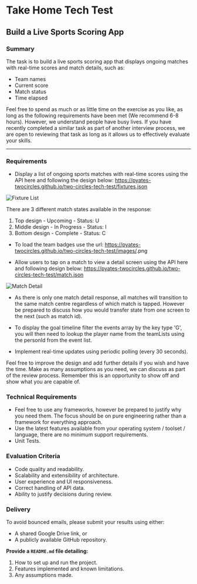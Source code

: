 # Take Home Tech Test  

## Build a Live Sports Scoring App  

### Summary  
The task is to build a live sports scoring app that displays ongoing matches with real-time scores and match details, such as:  
- Team names  
- Current score  
- Match status  
- Time elapsed  

Feel free to spend as much or as little time on the exercise as you like, as long as the following requirements have been met (We recommend 6-8 hours). However, we understand people have busy lives. If you have recently completed a similar task as part of another interview process, we are open to reviewing that task as long as it allows us to effectively evaluate your skills.  

---

### Requirements  
- Display a list of ongoing sports matches with real-time scores using the API here and following the design below: https://pyates-twocircles.github.io/two-circles-tech-test/fixtures.json

![Fixture List](https://pyates-twocircles.github.io/two-circles-tech-test/fixture-list.png)

There are 3 different match states available in the response:
1. Top design - Upcoming - Status: U
2. Middle design - In Progress - Status: I
3. Bottom design - Complete - Status: C

- To load the team badges use the url: https://pyates-twocircles.github.io/two-circles-tech-test/images/<teamid>.png

- Allow users to tap on a match to view a detail screen using the API here and following design below: https://pyates-twocircles.github.io/two-circles-tech-test/match.json

![Match Detail](https://pyates-twocircles.github.io/two-circles-tech-test/match-detail.png)

- As there is only one match detail response, all matches will transition to the same match centre regardless of which match is tapped. However be prepared to discuss how you would transfer state from one screen to the next (such as match id).
- To display the goal timeline filter the events array by the key type 'G', you will then need to lookup the player name from the teamLists using the personId from the event list.

- Implement real-time updates using periodic polling (every 30 seconds).

Feel free to improve the design and add further details if you wish and have the time. Make as many assumptions as you need, we can discuss as part of the review process. Remember this is an opportunity to show off and show what you are capable of.

### Technical Requirements
- Feel free to use any frameworks, however be prepared to justify why you need them. The focus should be on pure engineering rather than a framework for everything approach.
- Use the latest features available from your operating system / toolset / language, there are no minimum support requirements.
- Unit Tests.

### Evaluation Criteria
- Code quality and readability.
- Scalability and extensibility of architecture.
- User experience and UI responsiveness.
- Correct handling of API data.
- Ability to justify decisions during review.

### Delivery  
To avoid bounced emails, please submit your results using either:  
- A shared Google Drive link, or  
- A publicly available GitHub repository.  

**Provide a `README.md` file detailing:**  
1. How to set up and run the project.   
2. Features implemented and known limitations.  
3. Any assumptions made.
